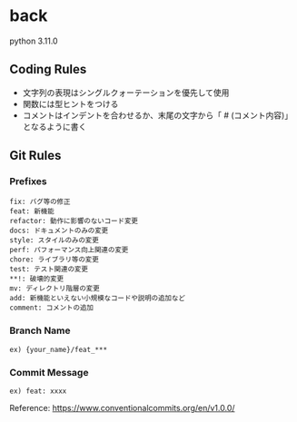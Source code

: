 # back
python 3.11.0

## Coding Rules
- 文字列の表現はシングルクォーテーションを優先して使用
- 関数には型ヒントをつける
- コメントはインデントを合わせるか、末尾の文字から「  # (コメント内容)」となるように書く

## Git Rules
### Prefixes
```
fix: バグ等の修正
feat: 新機能
refactor: 動作に影響のないコード変更
docs: ドキュメントのみの変更
style: スタイルのみの変更
perf: パフォーマンス向上関連の変更
chore: ライブラリ等の変更
test: テスト関連の変更
**!: 破壊的変更
mv: ディレクトリ階層の変更
add: 新機能といえない小規模なコードや説明の追加など
comment: コメントの追加
```

### Branch Name
```
ex) {your_name}/feat_***
```

### Commit Message
```
ex) feat: xxxx
```

Reference: https://www.conventionalcommits.org/en/v1.0.0/
